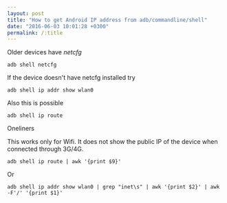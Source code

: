 ```yaml
---
layout: post
title: "How to get Android IP address from adb/commandline/shell"
date: "2016-06-03 10:01:28 +0300"
permalink: /:title
---
```


Older devices have *netcfg*

    adb shell netcfg

If the device doesn't have netcfg installed try

    adb shell ip addr show wlan0

Also this is possible

    adb shell ip route

Oneliners

This works only for Wifi. It does not show the public IP of the device
when connected through 3G/4G.

    adb shell ip route | awk '{print $9}'

Or

    adb shell ip addr show wlan0 | grep "inet\s" | awk '{print $2}' | awk -F'/' '{print $1}'
